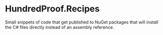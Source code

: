 # HundredProof.Recipes
Small snippets of code that get published to NuGet packages that will install the C# files directly instead of an assembly reference.
